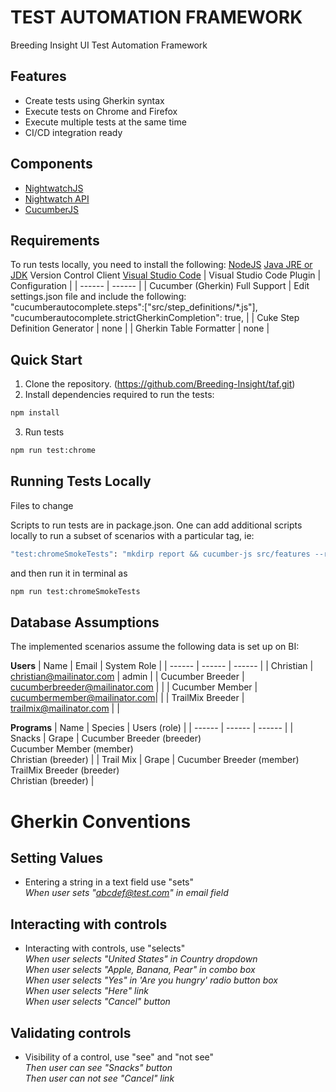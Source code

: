 # TEST AUTOMATION FRAMEWORK
Breeding Insight UI Test Automation Framework
## Features
- Create tests using Gherkin syntax
- Execute tests on Chrome and Firefox
- Execute multiple tests at the same time
- CI/CD integration ready

## Components
- [NightwatchJS](https://nightwatchjs.org/)
- [Nightwatch API](https://nightwatch-api.netlify.app/)
- [CucumberJS](https://cucumber.io/)

## Requirements
To run tests locally, you need to install the following:
[NodeJS](https://nodejs.org/en/)
[Java JRE or JDK](https://www.java.com/en/)
Version Control Client 
[Visual Studio Code](https://code.visualstudio.com/)
| Visual Studio Code Plugin | Configuration |
| ------ | ------ |
| Cucumber (Gherkin) Full Support | Edit settings.json file and include the following:<br>"cucumberautocomplete.steps":["src/step_definitions/*.js"],<br>"cucumberautocomplete.strictGherkinCompletion": true, |
| Cuke Step Definition Generator | none |
| Gherkin Table Formatter | none |

## Quick Start
1. Clone the repository. (https://github.com/Breeding-Insight/taf.git)
1. Install dependencies required to run the tests:
```sh
npm install
```
3. Run tests
```sh
npm run test:chrome
```
## Running Tests Locally
Files to change

Scripts to run tests are in package.json. One can add additional scripts locally to run a subset of scenarios with a particular tag, ie:
```sh
"test:chromeSmokeTests": "mkdirp report && cucumber-js src/features --require cucumber.conf.js **--tags @SmokeTests** --require src/step_definitions --format node_modules/cucumber-pretty --format json:report/cucumber_report.json --env chrome; npm run report"
```
and then run it in terminal as
```sh
npm run test:chromeSmokeTests
```
## Database Assumptions
The implemented scenarios assume the following data is set up on BI:

**Users**
| Name | Email | System Role |
| ------ | ------ | ------ |
| Christian | christian@mailinator.com | admin |
| Cucumber Breeder | cucumberbreeder@mailinator.com | |
| Cucumber Member | cucumbermember@mailinator.com| |
| TrailMix Breeder | trailmix@mailinator.com | |

**Programs**
| Name | Species | Users (role) |
| ------ | ------ | ------ |
| Snacks | Grape | Cucumber Breeder (breeder) <br> Cucumber Member (member) <br> Christian (breeder) |
| Trail Mix | Grape | Cucumber Breeder (member) <br> TrailMix Breeder (breeder) <br> Christian (breeder) |

# Gherkin Conventions
## Setting Values
- Entering a string in a text field use "sets"
<br>_When user sets "abcdef@test.com" in email field_

## Interacting with controls
- Interacting with controls, use "selects"
<br>_When user selects "United States" in Country dropdown_
<br>_When user selects "Apple, Banana, Pear" in combo box_
<br>_When user selects "Yes" in 'Are you hungry' radio button box_
<br>_When user selects "Here" link_
<br>_When user selects "Cancel" button_

## Validating controls
- Visibility of a control, use "see" and "not see"
<br>_Then user can see "Snacks" button_
<br>_Then user can not see "Cancel" link_
